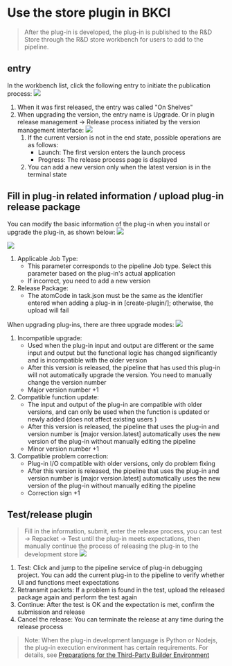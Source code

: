 # Use the store plugin in BKCI
> After the plug-in is developed, the plug-in is published to the R&D Store through the R&D store workbench for users to add to the pipeline.
## entry
In the workbench list, click the following entry to initiate the publication process:
![](../../.gitbook/assets/image%20%2821%29.png)

1. When it was first released, the entry was called "On Shelves"
2. When upgrading the version, the entry name is Upgrade.
    Or in plugin release management -&gt; Release process initiated by the version management interface:
    ![](../../.gitbook/assets/image.png)
    1. If the current version is not in the end state, possible operations are as follows:
       * Launch: The first version enters the launch process
       * Progress: The release process page is displayed
    2. You can add a new version only when the latest version is in the terminal state
## Fill in plug-in related information / upload plug-in release package

   You can modify the basic information of the plug-in when you install or upgrade the plug-in, as shown below:
   ![](../../.gitbook/assets/image%20%2836%29.png)

![](../../.gitbook/assets/image%20%2828%29.png)

1. Applicable Job Type:
   * This parameter corresponds to the pipeline Job type. Select this parameter based on the plug-in's actual application
   * If incorrect, you need to add a new version
2. Release Package:
   * The atomCode in task.json must be the same as the identifier entered when adding a plug-in in [create-plugin/]; otherwise, the upload will fail

When upgrading plug-ins, there are three upgrade modes:
     ![](../../.gitbook/assets/image%20%289%29.png)
1. Incompatible upgrade:
   * Used when the plug-in input and output are different or the same input and output but the functional logic has changed significantly and is incompatible with the older version
   * After this version is released, the pipeline that has used this plug-in will not automatically upgrade the version. You need to manually change the version number
   * Major version number +1
2. Compatible function update:
   * The input and output of the plug-in are compatible with older versions, and can only be used when the function is updated or newly added \(does not affect existing users \)
   * After this version is released, the pipeline that uses the plug-in and version number is \[major version.latest] automatically uses the new version of the plug-in without manually editing the pipeline
   * Minor version number +1
3. Compatible problem correction:
   * Plug-in I/O compatible with older versions, only do problem fixing
   * After this version is released, the pipeline that uses the plug-in and version number is \[major version.latest] automatically uses the new version of the plug-in without manually editing the pipeline
   * Correction sign +1
## Test/release plugin
> Fill in the information, submit, enter the release process, you can test -&gt; Repacket -&gt; Test until the plug-in meets expectations, then manually continue the process of releasing the plug-in to the development store
![](../../.gitbook/assets/image%20%2829%29.png)

1. Test: Click and jump to the pipeline service of plug-in debugging project. You can add the current plug-in to the pipeline to verify whether UI and functions meet expectations
2. Retransmit packets: If a problem is found in the test, upload the released package again and perform the test again
3. Continue: After the test is OK and the expectation is met, confirm the submission and release
4. Cancel the release: You can terminate the release at any time during the release process
> Note: When the plug-in development language is Python or Nodejs, the plug-in execution environment has certain requirements. For details, see [Preparations for the Third-Party Builder Environment](../../services/pools/self-hosted-agents/prepara-agent.md)
